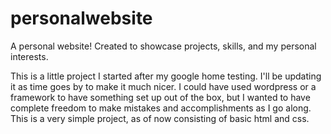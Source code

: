 # personalwebsite
A personal website! Created to showcase projects, skills, and my personal interests.

This is a little project I started after my google home testing. I'll be updating it as time goes by to make it much nicer. I could have used
wordpress or a framework to have something set up out of the box, but I wanted to have complete freedom to make mistakes and accomplishments
as I go along. This is a very simple project, as of now consisting of basic html and css.

